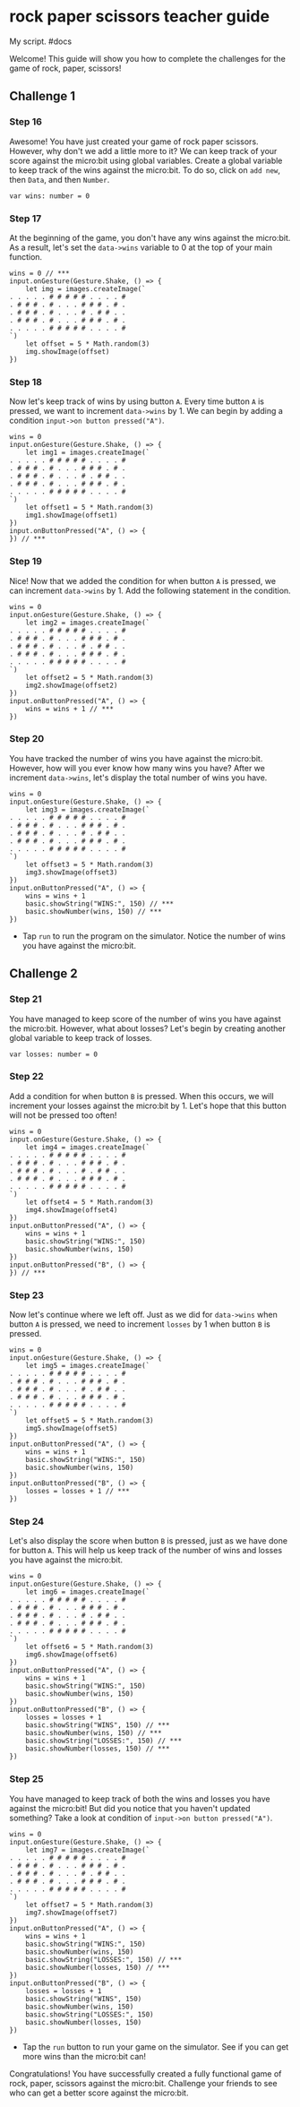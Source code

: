 # rock paper scissors teacher guide

My script. #docs

Welcome! This guide will show you how to complete the challenges for the game of rock, paper, scissors!

## Challenge 1

### Step 16

Awesome! You have just created your game of rock paper scissors. However, why don't we add a little more to it? We can keep track of your score against the micro:bit using global variables. Create a global variable to keep track of the wins against the micro:bit. To do so, click on `add new`, then `Data`, and then `Number`.

```
var wins: number = 0
```

### Step 17

At the beginning of the game, you don't have any wins against the micro:bit. As a result, let's set the `data->wins` variable to 0 at the top of your main function.

```
wins = 0 // ***
input.onGesture(Gesture.Shake, () => {
    let img = images.createImage(`
. . . . . # # # # # . . . . #
. # # # . # . . . # # # . # .
. # # # . # . . . # . # # . .
. # # # . # . . . # # # . # .
. . . . . # # # # # . . . . #
`)
    let offset = 5 * Math.random(3)
    img.showImage(offset)
})
```

### Step 18

Now let's keep track of wins by using button `A`. Every time button `A` is pressed, we want to increment `data->wins` by 1. We can begin by adding a condition `input->on button pressed("A")`.

```
wins = 0
input.onGesture(Gesture.Shake, () => {
    let img1 = images.createImage(`
. . . . . # # # # # . . . . #
. # # # . # . . . # # # . # .
. # # # . # . . . # . # # . .
. # # # . # . . . # # # . # .
. . . . . # # # # # . . . . #
`)
    let offset1 = 5 * Math.random(3)
    img1.showImage(offset1)
})
input.onButtonPressed("A", () => {
}) // ***
```

### Step 19

Nice! Now that we added the condition for when button `A` is pressed, we can increment `data->wins` by 1. Add the following statement in the condition.

```
wins = 0
input.onGesture(Gesture.Shake, () => {
    let img2 = images.createImage(`
. . . . . # # # # # . . . . #
. # # # . # . . . # # # . # .
. # # # . # . . . # . # # . .
. # # # . # . . . # # # . # .
. . . . . # # # # # . . . . #
`)
    let offset2 = 5 * Math.random(3)
    img2.showImage(offset2)
})
input.onButtonPressed("A", () => {
    wins = wins + 1 // ***
})
```

### Step 20

You have tracked the number of wins you have against the micro:bit. However, how will you ever know how many wins you have? After we increment `data->wins`, let's display the total number of wins you have.

```
wins = 0
input.onGesture(Gesture.Shake, () => {
    let img3 = images.createImage(`
. . . . . # # # # # . . . . #
. # # # . # . . . # # # . # .
. # # # . # . . . # . # # . .
. # # # . # . . . # # # . # .
. . . . . # # # # # . . . . #
`)
    let offset3 = 5 * Math.random(3)
    img3.showImage(offset3)
})
input.onButtonPressed("A", () => {
    wins = wins + 1
    basic.showString("WINS:", 150) // ***
    basic.showNumber(wins, 150) // ***
})
```

* Tap `run` to run the program on the simulator. Notice the number of wins you have against the micro:bit.

## Challenge 2

### Step 21

You have managed to keep score of the number of wins you have against the micro:bit. However, what about losses? Let's begin by creating another global variable to keep track of losses.

```
var losses: number = 0
```

### Step 22

Add a condition for when button `B` is pressed. When this occurs, we will increment your losses against the micro:bit by 1. Let's hope that this button will not be pressed too often!

```
wins = 0
input.onGesture(Gesture.Shake, () => {
    let img4 = images.createImage(`
. . . . . # # # # # . . . . #
. # # # . # . . . # # # . # .
. # # # . # . . . # . # # . .
. # # # . # . . . # # # . # .
. . . . . # # # # # . . . . #
`)
    let offset4 = 5 * Math.random(3)
    img4.showImage(offset4)
})
input.onButtonPressed("A", () => {
    wins = wins + 1
    basic.showString("WINS:", 150)
    basic.showNumber(wins, 150)
})
input.onButtonPressed("B", () => {
}) // ***
```

### Step 23

Now let's continue where we left off. Just as we did for `data->wins` when button `A` is pressed, we need to increment `losses` by 1 when button `B` is pressed.

```
wins = 0
input.onGesture(Gesture.Shake, () => {
    let img5 = images.createImage(`
. . . . . # # # # # . . . . #
. # # # . # . . . # # # . # .
. # # # . # . . . # . # # . .
. # # # . # . . . # # # . # .
. . . . . # # # # # . . . . #
`)
    let offset5 = 5 * Math.random(3)
    img5.showImage(offset5)
})
input.onButtonPressed("A", () => {
    wins = wins + 1
    basic.showString("WINS:", 150)
    basic.showNumber(wins, 150)
})
input.onButtonPressed("B", () => {
    losses = losses + 1 // ***
})
```

### Step 24

Let's also display the score when button `B` is pressed, just as we have done for button `A`. This will help us keep track of the number of wins and losses you have against the micro:bit.

```
wins = 0
input.onGesture(Gesture.Shake, () => {
    let img6 = images.createImage(`
. . . . . # # # # # . . . . #
. # # # . # . . . # # # . # .
. # # # . # . . . # . # # . .
. # # # . # . . . # # # . # .
. . . . . # # # # # . . . . #
`)
    let offset6 = 5 * Math.random(3)
    img6.showImage(offset6)
})
input.onButtonPressed("A", () => {
    wins = wins + 1
    basic.showString("WINS:", 150)
    basic.showNumber(wins, 150)
})
input.onButtonPressed("B", () => {
    losses = losses + 1
    basic.showString("WINS", 150) // ***
    basic.showNumber(wins, 150) // ***
    basic.showString("LOSSES:", 150) // ***
    basic.showNumber(losses, 150) // ***
})
```

### Step 25

You have managed to keep track of both the wins and losses you have against the micro:bit! But did you notice that you haven't updated something? Take a look at condition of `input->on button pressed("A")`.

```
wins = 0
input.onGesture(Gesture.Shake, () => {
    let img7 = images.createImage(`
. . . . . # # # # # . . . . #
. # # # . # . . . # # # . # .
. # # # . # . . . # . # # . .
. # # # . # . . . # # # . # .
. . . . . # # # # # . . . . #
`)
    let offset7 = 5 * Math.random(3)
    img7.showImage(offset7)
})
input.onButtonPressed("A", () => {
    wins = wins + 1
    basic.showString("WINS:", 150)
    basic.showNumber(wins, 150)
    basic.showString("LOSSES:", 150) // ***
    basic.showNumber(losses, 150) // ***
})
input.onButtonPressed("B", () => {
    losses = losses + 1
    basic.showString("WINS", 150)
    basic.showNumber(wins, 150)
    basic.showString("LOSSES:", 150)
    basic.showNumber(losses, 150)
})
```

* Tap the `run` button to run your game on the simulator. See if you can get more wins than the micro:bit can!

Congratulations! You have successfully created a fully functional game of rock, paper, scissors against the micro:bit. Challenge your friends to see who can get a better score against the micro:bit.

